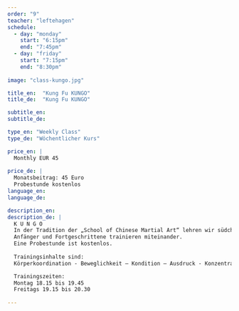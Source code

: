 ```yaml
---
order: "9"
teacher: "leftehagen"
schedule:
  - day: "monday"
    start: "6:15pm"
    end: "7:45pm"
  - day: "friday"
    start: "7:15pm"
    end: "8:30pm"
    
image: "class-kungo.jpg"

title_en:  "Kung Fu KUNGO"
title_de:  "Kung Fu KUNGO"

subtitle_en:
subtitle_de:

type_en: "Weekly Class"
type_de: "Wöchentlicher Kurs"

price_en: |
  Monthly EUR 45
  
price_de: |
  Monatsbeitrag: 45 Euro   
  Probestunde kostenlos
language_en:
language_de:

description_en:
description_de: |  
  K U N G O
  In der Tradition der „School of Chinese Martial Art“ lehren wir südchinesisches Kung Fu. Unser Lehrer heißt Martin Brucks.    
  Anfänger und Fortgeschrittene trainieren miteinander.  
  Eine Probestunde ist kostenlos.
  
  Trainingsinhalte sind:
  Körperkoordination - Beweglichkeit – Kondition – Ausdruck - Konzentration + Kraft -  Selbstverteidigung - Grundstellungen - Formen + Waffenformen (Stock-Säbel+Schwert).  

  Trainingszeiten:  
  Montag 18.15 bis 19.45    
  Freitags 19.15 bis 20.30  
  
---
```

